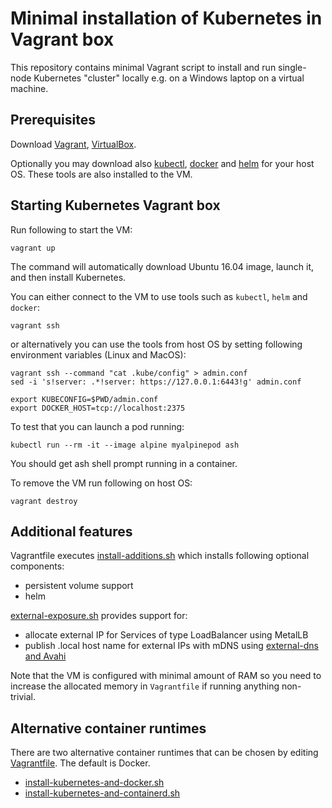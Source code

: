 
# Minimal installation of Kubernetes in Vagrant box

This repository contains minimal Vagrant script to install and run
single-node Kubernetes "cluster" locally e.g. on a Windows laptop on a
virtual machine.


## Prerequisites

Download [Vagrant](https://www.vagrantup.com/downloads.html),
[VirtualBox](https://www.virtualbox.org/wiki/Downloads).

Optionally you may download also
[kubectl](https://kubernetes.io/docs/tasks/tools/install-kubectl/),
[docker](https://www.docker.com/community-edition#/download) and
[helm](https://github.com/kubernetes/helm/releases) for your
host OS. These tools are also installed to the VM.


## Starting Kubernetes Vagrant box

Run following to start the VM:

    vagrant up

The command will automatically download Ubuntu 16.04 image, launch it,
and then install Kubernetes.

You can either connect to the VM to use tools such as `kubectl`, `helm` and
`docker`:

    vagrant ssh


or alternatively you can use the tools from host OS by setting following environment
variables (Linux and MacOS):

    vagrant ssh --command "cat .kube/config" > admin.conf
    sed -i 's!server: .*!server: https://127.0.0.1:6443!g' admin.conf

    export KUBECONFIG=$PWD/admin.conf
    export DOCKER_HOST=tcp://localhost:2375


To test that you can launch a pod running:

    kubectl run --rm -it --image alpine myalpinepod ash


You should get ash shell prompt running in a container.

To remove the VM run following on host OS:

    vagrant destroy


## Additional features

Vagrantfile executes [install-additions.sh](install-additions.sh) which
installs following optional components:

* persistent volume support
* helm

[external-exposure.sh](provisioning/external-exposure.sh) provides support for:

* allocate external IP for Services of type LoadBalancer using MetalLB
* publish .local host name for external IPs with mDNS using [external-dns and Avahi](https://github.com/tsaarni/external-dns-hosts-provider-for-mdns)

Note that the VM is configured with minimal amount of RAM so you need
to increase the allocated memory in `Vagrantfile` if running anything
non-trivial.


## Alternative container runtimes

There are two alternative container runtimes that can be chosen by
editing [Vagrantfile](Vagrantfile).  The default is Docker.

* [install-kubernetes-and-docker.sh](provisioning/install-kubernetes-and-docker.sh)
* [install-kubernetes-and-containerd.sh](provisioning/install-kubernetes-and-containerd.sh)
